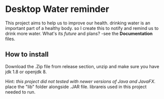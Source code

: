# Desktop Water reminder
This project aims to help us to improve our health. drinking water is an important part of a healthy body. so I create this to notify and remind us to drink more water.  What's its *future* and plans? -see the **Documentation** files.

## How to install
Download the .Zip file from release section, unzip and make sure you have jdk 1.8 or openjdk 8.

Hint: _this project did not tested with newer versions of Java and JavaFX._<br>
place the "lib" folder alongside .JAR file. librareis used in this project needed to run.
